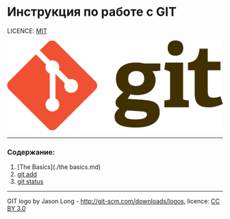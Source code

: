 # Инструкция по работе с GIT

LICENCE: [MIT](./licence.md)

![1920px-Git-logo.svg](./Assets/1920px-Git-logo.svg.png)

---

### Содержание:
1. [The Basics](./the basics.md)
2. [git add](./add.md)
3. [git status](./status.md)

---

GIT logo by Jason Long - http://git-scm.com/downloads/logos, licence: [CC BY 3.0](https://creativecommons.org/licenses/by/3.0/) 

